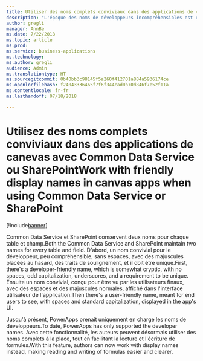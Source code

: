 ```yaml
---
title: Utiliser des noms complets conviviaux dans des applications de canevas avec Common Data Service ou SharePoint
description: "L'époque des noms de développeurs incompréhensibles est révolue. Les créateurs d'application peuvent désormais utiliser les noms qu'ils voient dans le portail de créateur et dans l'interface utilisateur de leur application."
author: gregli
manager: AnnBe
ms.date: 7/22/2018
ms.topic: article
ms.prod: 
ms.service: business-applications
ms.technology: 
ms.author: gregli
audience: Admin
ms.translationtype: HT
ms.sourcegitcommit: 0b40bb3c98145f5a260f412701a884a5936174ce
ms.openlocfilehash: f24043336465f7f6f344cad0b70d846f7e52f11a
ms.contentlocale: fr-fr
ms.lasthandoff: 07/18/2018

---
```

# <a name="work-with-friendly-display-names-in-canvas-apps-when-using-common-data-service-or-sharepoint"></a><span data-ttu-id="9e50b-104">Utilisez des noms complets conviviaux dans des applications de canevas avec Common Data Service ou SharePoint</span><span class="sxs-lookup"><span data-stu-id="9e50b-104">Work with friendly display names in canvas apps when using Common Data Service or SharePoint</span></span>


[!include[banner](../../includes/banner.md)]

<span data-ttu-id="9e50b-105">Common Data Service et SharePoint conservent deux noms pour chaque table et champ.</span><span class="sxs-lookup"><span data-stu-id="9e50b-105">Both the Common Data Service and SharePoint maintain two names for every table and field.</span></span>  <span data-ttu-id="9e50b-106">D'abord, un nom convivial pour le développeur, peu compréhensible, sans espaces, avec des majuscules placées au hasard, des traits de soulignement, et il doit être unique.</span><span class="sxs-lookup"><span data-stu-id="9e50b-106">First, there's a developer-friendly name, which is somewhat cryptic, with no spaces, odd capitalization, underscores, and a requirement to be unique.</span></span> <span data-ttu-id="9e50b-107">Ensuite un nom convivial, conçu pour être vu par les utilisateurs finaux, avec des espaces et des majuscules normales, affiché dans l'interface utilisateur de l'application.</span><span class="sxs-lookup"><span data-stu-id="9e50b-107">Then there's a user-friendly name, meant for end users to see, with spaces and standard capitalization, displayed in the app's UI.</span></span>  

<span data-ttu-id="9e50b-108">Jusqu'à présent, PowerApps prenait uniquement en charge les noms de développeurs.</span><span class="sxs-lookup"><span data-stu-id="9e50b-108">To date, PowerApps has only supported the developer names.</span></span> <span data-ttu-id="9e50b-109">Avec cette fonctionnalité, les auteurs peuvent désormais utiliser des noms complets à la place, tout en facilitant la lecture et l'écriture de formules.</span><span class="sxs-lookup"><span data-stu-id="9e50b-109">With this feature, authors can now work with display names instead, making reading and writing of formulas easier and clearer.</span></span>


